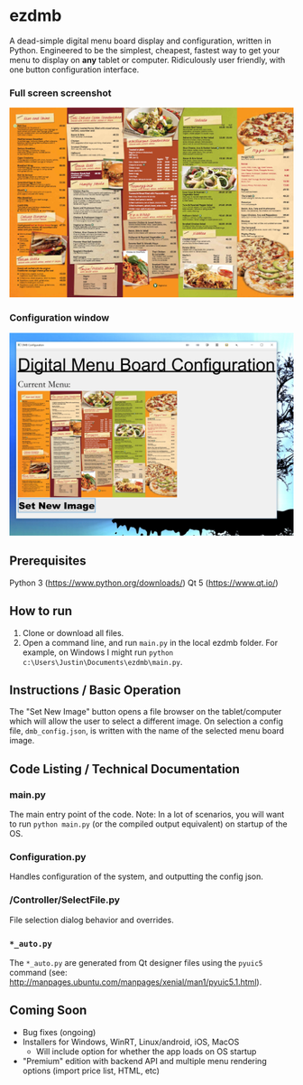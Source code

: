 # ezdmb
A dead-simple digital menu board display and configuration, written in Python.  Engineered to be the simplest, cheapest, fastest way to get your menu to display on **any** tablet or computer.  Ridiculously user friendly, with one button configuration interface.
### Full screen screenshot
![Full Screen Menu Image](/Images/354580462_orig.jpg)
### Configuration window
![Configuration Window](/Images/ezdmb1.PNG)

## Prerequisites
Python 3 (https://www.python.org/downloads/)
Qt 5 (https://www.qt.io/)

## How to run
1. Clone or download all files.
2. Open a command line, and run `main.py` in the local ezdmb folder.  For example, on Windows I might run `python c:\Users\Justin\Documents\ezdmb\main.py`.

## Instructions / Basic Operation
The "Set New Image" button opens a file browser on the tablet/computer which will allow the user to select a different image.  On selection a config file, `dmb_config.json`, is written with the name of the selected menu board image.

## Code Listing / Technical Documentation

### main.py
The main entry point of the code.  Note:  In a lot of scenarios, you will want to run `python main.py` (or the compiled output equivalent) on startup of the OS.

### Configuration.py
Handles configuration of the system, and outputting the config json.

### /Controller/SelectFile.py
File selection dialog behavior and overrides.

### `*_auto.py`
The `*_auto.py` are generated from Qt designer files using the `pyuic5` command (see: http://manpages.ubuntu.com/manpages/xenial/man1/pyuic5.1.html). 

## Coming Soon
- Bug fixes (ongoing)
- Installers for Windows, WinRT, Linux/android, iOS, MacOS
  - Will include option for whether the app loads on OS startup
- "Premium" edition with backend API and multiple menu rendering options (import price list, HTML, etc)